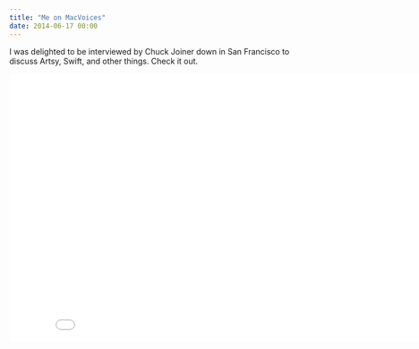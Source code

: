 ```yaml
---
title: "Me on MacVoices"
date: 2014-06-17 00:00
---
```


I was delighted to be interviewed by Chuck Joiner down in San Francisco to discuss Artsy, Swift, and other things. Check it out.

<iframe scrolling="no" data-image-dimensions="854x480" allowfullscreen="" src="//www.youtube.com/embed/TmE_TPnGHlA?v=TmE_TPnGHlA&amp;wmode=opaque&amp;enablejsapi=1#t=48" width="854" data-embed="true" frameborder="0" height="480" class="embed-responsive-item">

</iframe>
<!-- more -->
